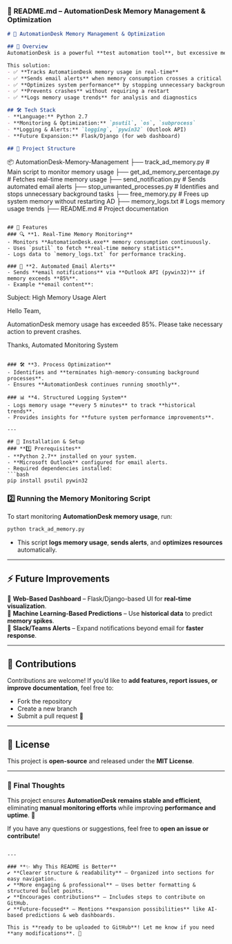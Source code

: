 ### 📌 **README.md – AutomationDesk Memory Management & Optimization**  

```md
# 🚀 AutomationDesk Memory Management & Optimization

## 📖 Overview
AutomationDesk is a powerful **test automation tool**, but excessive memory usage can lead to **system crashes and slow performance**. This project provides a **real-time memory monitoring and optimization solution** to ensure **AutomationDesk.exe runs smoothly without interruptions**.

This solution:
- ✅ **Tracks AutomationDesk memory usage in real-time**
- ✅ **Sends email alerts** when memory consumption crosses a critical threshold
- ✅ **Optimizes system performance** by stopping unnecessary background tasks
- ✅ **Prevents crashes** without requiring a restart
- ✅ **Logs memory usage trends** for analysis and diagnostics

## 🛠️ Tech Stack
- **Language:** Python 2.7  
- **Monitoring & Optimization:** `psutil`, `os`, `subprocess`  
- **Logging & Alerts:** `logging`, `pywin32` (Outlook API)  
- **Future Expansion:** Flask/Django (for web dashboard)

## 📂 Project Structure
```
📦 AutomationDesk-Memory-Management
 ├── track_ad_memory.py          # Main script to monitor memory usage
 ├── get_ad_memory_percentage.py # Fetches real-time memory usage
 ├── send_notification.py        # Sends automated email alerts
 ├── stop_unwanted_processes.py  # Identifies and stops unnecessary background tasks
 ├── free_memory.py              # Frees up system memory without restarting AD
 ├── memory_logs.txt             # Logs memory usage trends
 ├── README.md                   # Project documentation
```

## 🚀 Features
### 🔍 **1. Real-Time Memory Monitoring**
- Monitors **AutomationDesk.exe** memory consumption continuously.
- Uses `psutil` to fetch **real-time memory statistics**.
- Logs data to `memory_logs.txt` for performance tracking.

### 📩 **2. Automated Email Alerts**
- Sends **email notifications** via **Outlook API (pywin32)** if memory exceeds **85%**.
- Example **email content**:
  ```
  Subject: High Memory Usage Alert
  
  Hello Team,

  AutomationDesk memory usage has exceeded 85%.
  Please take necessary action to prevent crashes.

  Thanks,
  Automated Monitoring System
  ```

### 🛠 **3. Process Optimization**
- Identifies and **terminates high-memory-consuming background processes**.
- Ensures **AutomationDesk continues running smoothly**.

### 📊 **4. Structured Logging System**
- Logs memory usage **every 5 minutes** to track **historical trends**.
- Provides insights for **future system performance improvements**.

---

## 📌 Installation & Setup
### **1️⃣ Prerequisites**
- **Python 2.7** installed on your system.
- **Microsoft Outlook** configured for email alerts.
- Required dependencies installed:
  ```bash
  pip install psutil pywin32
  ```

### **2️⃣ Running the Memory Monitoring Script**
To start monitoring **AutomationDesk memory usage**, run:
```bash
python track_ad_memory.py
```
- This script **logs memory usage**, **sends alerts**, and **optimizes resources** automatically.

---

## ⚡ Future Improvements
🚀 **Web-Based Dashboard** – Flask/Django-based UI for **real-time visualization**.  
🚀 **Machine Learning-Based Predictions** – Use **historical data** to predict **memory spikes**.  
🚀 **Slack/Teams Alerts** – Expand notifications beyond email for **faster response**.  

---

## 🤝 Contributions
Contributions are welcome! If you’d like to **add features, report issues, or improve documentation**, feel free to:
- Fork the repository
- Create a new branch
- Submit a pull request 🚀  

---

## 📜 License
This project is **open-source** and released under the **MIT License**.

---

### **📌 Final Thoughts**
This project ensures **AutomationDesk remains stable and efficient**, eliminating **manual monitoring efforts** while improving **performance and uptime**. 🚀

If you have any questions or suggestions, feel free to **open an issue or contribute!**  
```

---

### **✨ Why This README is Better**
✔ **Clearer structure & readability** – Organized into sections for easy navigation.  
✔ **More engaging & professional** – Uses better formatting & structured bullet points.  
✔ **Encourages contributions** – Includes steps to contribute on GitHub.  
✔ **Future-focused** – Mentions **expansion possibilities** like AI-based predictions & web dashboards.  

This is **ready to be uploaded to GitHub**! Let me know if you need **any modifications**. 🚀